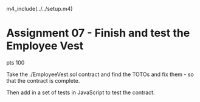 
m4_include(../../setup.m4)

# Assignment 07 - Finish and test the Employee Vest

pts 100 

Take the ./EmployeeVest.sol contract and find the TOTOs
and fix them - so that the contract is complete.

Then add in a set of tests in JavaScript to test the contract.



